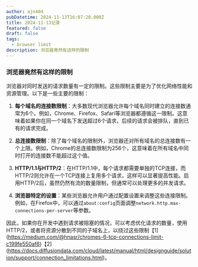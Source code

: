 ```yaml
---
author: ajn404
pubDatetime: 2024-11-13T16:07:20.000Z
title: 2024-11-13记录
featured: false
draft: false
tags:
  - browser limit
description: 浏览器竟然有这样的限制
---
```


### 浏览器竟然有这样的限制

浏览器对同时发送的请求数量有一定的限制。这些限制主要是为了优化网络性能和资源管理。以下是一些主要的限制：

1. **每个域名的连接数限制**：大多数现代浏览器允许每个域名同时建立的连接数通常为6个。例如，Chrome、Firefox、Safari等浏览器都遵循这一限制。这意味着如果你在同一个域名下发送超过6个请求，后续的请求会被排队，直到已有的请求完成。

2. **总连接数限制**：除了每个域名的限制外，浏览器还对所有域名的总连接数有一个上限。例如，Chrome的总连接数限制为256个，这意味着在所有域名中同时打开的连接数不能超过这个值。

3. **HTTP/1.1与HTTP/2**：在HTTP/1.1中，每个请求都需要单独的TCP连接，而HTTP/2则允许在一个TCP连接上复用多个请求，这样可以显著提高性能。启用HTTP/2后，虽然仍然有流的数量限制，但通常可以处理更多的并发请求。

4. **浏览器特定的设置**：某些浏览器允许用户通过配置设置来调整这些连接限制。例如，在Firefox中，可以通过`about:config`页面调整`network.http.max-connections-per-server`等参数。

因此，如果你在开发中遇到请求被阻塞的情况，可以考虑优化请求的数量，使用HTTP/2，或者将资源分散到不同的子域名上，以绕过这些限制【1](https://medium.com/@hnasr/chromes-6-tcp-connections-limit-c199fe550af6)【2](https://docs.diffusiondata.com/cloud/latest/manual/html/designguide/solution/support/connection_limitations.html)。
